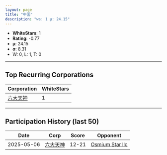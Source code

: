 ```yaml
---
layout: page
title: "中国"
description: "ws: 1 μ: 24.15"
---
```

- **WhiteStars**: 1
- **Rating**: -0.77
- **μ**: 24.15  
- **σ**: 8.31
- W: 0, L: 1, T: 0

---

## Top Recurring Corporations

| Corporation | WhiteStars |
| --- | --- |
| [六大天神](https://ws.tsl.rocks/corp/28f06b2ed8c2d55fe437095ed09cf6559986f0bb3ea5ff99509341b5dbf04d65/) | 1 |

---

## Participation History (last 50)

| Date | Corp | Score | Opponent |
| --- | --- | --- | --- |
| 2025-05-06 | [六大天神](https://ws.tsl.rocks/corp/28f06b2ed8c2d55fe437095ed09cf6559986f0bb3ea5ff99509341b5dbf04d65/) | 12-21 | [Osmium Star llc](https://ws.tsl.rocks/corp/edd3ac94ea8ee1cf441e904ff29c48c21fa5db83af6eb5a6e83ae236b3872b22/) |